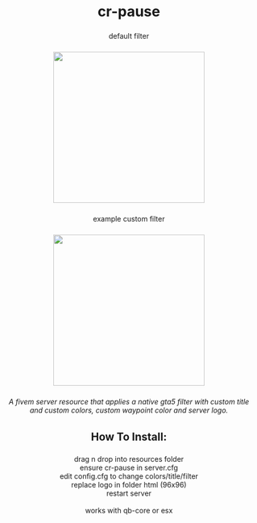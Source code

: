 <h1 align="center">cr-pause</h1>

###

<p align="center">default filter</p>

###

<div align="center">
  <img height="300" src="https://i.ibb.co/pXQ0qB2/cr-pause.png"  />
</div>

###

<p align="center">example custom filter</p>

###

<div align="center">
  <img height="300" src="https://i.ibb.co/5cfYD59/cr-pausecustomfilter.png"  />
</div>

###

<h6 align="center">A fivem server resource that applies a native gta5 filter with custom title and custom colors, custom waypoint color and server logo.</h6>

###

<h2 align="center">How To Install:</h2>

###

<p align="center">drag n drop into resources folder<br>ensure cr-pause in server.cfg<br>edit config.cfg to change colors/title/filter<br>replace logo in folder html (96x96)<br>restart server<br><br>works with qb-core or esx</p>

###
